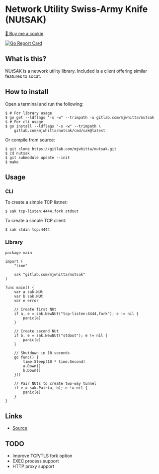 # Network Utility Swiss-Army Knife (NUtSAK)

<a href="https://www.buymeacoffee.com/mjwhitta">🍪 Buy me a cookie</a>

[![Go Report Card](https://goreportcard.com/badge/gitlab.com/mjwhitta/nutsak)](https://goreportcard.com/report/gitlab.com/mjwhitta/nutsak)

## What is this?

NUtSAK is a network utility library. Included is a client offering
similar features to socat.

## How to install

Open a terminal and run the following:

```
$ # For library usage
$ go get --ldflags "-s -w" --trimpath -u gitlab.com/mjwhitta/nutsak
$ # For cli usage
$ go install --ldflags "-s -w" --trimpath \
    gitlab.com/mjwhitta/nutsak/cmd/sak@latest
```

Or compile from source:

```
$ git clone https://gitlab.com/mjwhitta/nutsak.git
$ cd nutsak
$ git submodule update --init
$ make
```

## Usage

### CLI

To create a simple TCP listner:

```
$ sak tcp-listen:4444,fork stdout
```

To create a simple TCP client:

```
$ sak stdin tcp:4444
```

### Library

```
package main

import (
    "time"

    sak "gitlab.com/mjwhitta/nutsak"
)

func main() {
    var a sak.NUt
    var b sak.NUt
    var e error

    // Create first NUt
    if a, e = sak.NewNUt("tcp-listen:4444,fork"); e != nil {
        panic(e)
    }

    // Create second NUt
    if b, e = sak.NewNUt("stdout"); e != nil {
        panic(e)
    }

    // Shutdown in 10 seconds
    go func() {
        time.Sleep(10 * time.Second)
        a.Down()
        b.Down()
    }()

    // Pair NUts to create two-way tunnel
    if e = sak.Pair(a, b); e != nil {
        panic(e)
    }
}
```

## Links

- [Source](https://gitlab.com/mjwhitta/nutsak)

## TODO

- Improve TCP/TLS fork option
- EXEC process support
- HTTP proxy support
